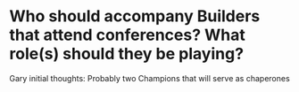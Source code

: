 # Who should accompany Builders that attend conferences? What role(s) should they be playing?

Gary initial thoughts: Probably two Champions that will serve as chaperones